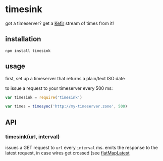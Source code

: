 # timesink

got a timeserver? get a [Kefir](https://rpominov.github.io/kefir/) stream of times from it!

## installation

`npm install timesink`

## usage

first, set up a timeserver that returns a plain/text ISO date 

to issue a request to your timeserver every 500 ms:

```javascript
var timesink = require('timesink')

var times = timesync('http://my-timeserver.zone', 500)
```

## API

### timesink(url, interval)

issues a GET request to `url` every `interval` ms. emits the response to the latest request, in case wires get crossed (see [flatMapLatest](https://rpominov.github.io/kefir/#flat-map-latest)
